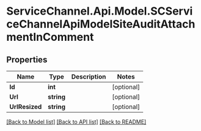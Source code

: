 # ServiceChannel.Api.Model.SCServiceChannelApiModelSiteAuditAttachmentInComment

## Properties

Name | Type | Description | Notes
------------ | ------------- | ------------- | -------------
**Id** | **int** |  | [optional] 
**Url** | **string** |  | [optional] 
**UrlResized** | **string** |  | [optional] 

[[Back to Model list]](../README.md#documentation-for-models) [[Back to API list]](../README.md#documentation-for-api-endpoints) [[Back to README]](../README.md)

